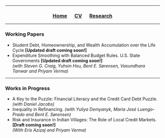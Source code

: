 ___

<h3> 
    <p align="center"> 
        <a href="https://xmgbautista.github.io/">Home</a> &emsp;
        <a href="https://xmgbautista.github.io/cv_xmgbautista.pdf">CV</a> &emsp;
        <a href="https://xmgbautista.github.io/research">Research</a> <!-- &emsp;
        <a href="https://xmgbautista.github.io/teaching">Teaching</a> -->
    </p>
</h3>

___

<h3> Working Papers </h3>
<ul>
  <li> Student Debt, Homeownership, and Wealth Accumulation over the Life Cycle <b>[Updated draft coming soon!]</b></li>
  <li> Expenditure Smoothing with Balanced Budget Rules. U.S. State Governments <b>[Updated draft coming soon!]</b><br>
       <em>(with Steven G. Craig, Yuhsin Hsu, Bent E. Sørensen, Vasundhara Tanwar and Priyam Verma)</em></li>
</ul>

___

<h3> Works in Progress </h3>
<ul>
  <li> A Key to the Puzzle: Financial Literacy and the Credit Card Debt Puzzle. <em>(with Daniel Jacobs)</em>  </li>
  <li> Inequality in Refinancing. <em>(with Yuliya Demyanyk, María José  Luengo-Prado and Bent E. Sørensen)</em>  </li>
  <li> Risk and Insurance in Indian Villages: The Role of Local Credit Markets. <b>[Draft coming soon!]</b><br>
       <em>(With Eris Azizaj and Priyam Verma)</em> </li>
</ul>

